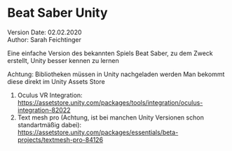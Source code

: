 # Beat Saber Unity

Version Date: 02.02.2020  <br>
Author: Sarah Feichtinger


Eine einfache Version des bekannten Spiels Beat Saber, zu dem Zweck erstellt, Unity besser kennen zu lernen

Achtung:
Bibliotheken müssen in Unity nachgeladen werden
Man bekommt diese direkt im Unity Assets Store

1. Oculus VR Integration: https://assetstore.unity.com/packages/tools/integration/oculus-integration-82022
2. Text mesh pro (Achtung, ist bei manchen Unity Versionen schon standartmäßig dabei): https://assetstore.unity.com/packages/essentials/beta-projects/textmesh-pro-84126